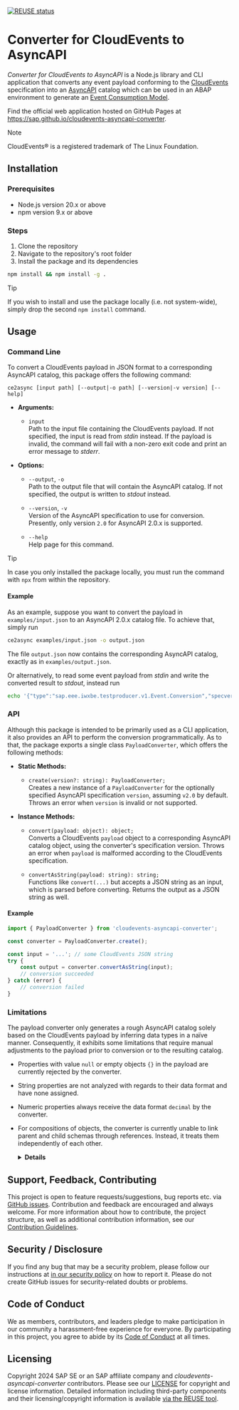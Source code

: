 [![REUSE status](https://api.reuse.software/badge/github.com/SAP/cloudevents-asyncapi-converter)](https://api.reuse.software/info/github.com/SAP/cloudevents-asyncapi-converter)

# Converter for CloudEvents to AsyncAPI

*Converter for CloudEvents to AsyncAPI* is a Node.js library and CLI application that converts any event payload conforming to the [CloudEvents](https://github.com/cloudevents/spec) specification into an [AsyncAPI](https://www.asyncapi.com/docs) catalog which can be used in an ABAP environment to generate an [Event Consumption Model](https://help.sap.com/docs/abap-cloud/abap-development-tools-user-guide/generating-event-consumption-model).

Find the official web application hosted on GitHub Pages at https://sap.github.io/cloudevents-asyncapi-converter.

> [!NOTE]
> CloudEvents® is a registered trademark of The Linux Foundation.


## Installation

### Prerequisites

- Node.js version 20.x or above
- npm version 9.x or above

### Steps

1. Clone the repository
2. Navigate to the repository's root folder
3. Install the package and its dependencies

```bash
npm install && npm install -g .
```

> [!TIP]
> If you wish to install and use the package locally (i.e. not system-wide), simply drop the second `npm install` command.


## Usage

### Command Line

To convert a CloudEvents payload in JSON format to a corresponding AsyncAPI catalog, this package offers the following command:

```
ce2async [input path] [--output|-o path] [--version|-v version] [--help]
```

* **Arguments:**
  - `input`\
  Path to the input file containing the CloudEvents payload. If not specified, the input is read from _stdin_ instead. If the payload is invalid, the command will fail with a non-zero exit code and print an error message to _stderr_.

* **Options:**
  - `--output`, `-o`\
  Path to the output file that will contain the AsyncAPI catalog. If not specified, the output is written to _stdout_ instead.

  - `--version`, `-v`\
  Version of the AsyncAPI specification to use for conversion. Presently, only version `2.0` for AsyncAPI 2.0.x is supported.

  - `--help`\
  Help page for this command.

> [!TIP]
> In case you only installed the package locally, you must run the command with `npx` from within the repository.

#### Example

As an example, suppose you want to convert the payload in `examples/input.json` to an AsyncAPI 2.0.x catalog file. To achieve that, simply run

```bash
ce2async examples/input.json -o output.json
```

The file `output.json` now contains the corresponding AsyncAPI catalog, exactly as in `examples/output.json`.

Or alternatively, to read some event payload from _stdin_ and write the converted result to _stdout_, instead run

```bash
echo '{"type":"sap.eee.iwxbe.testproducer.v1.Event.Conversion","specversion":"1.0","source":"/default/sap.eee/XXXCLNT400","id":"42010aef-0cee-1edb-879d-6a2c14dc9326","time":"2020-11-02T09:10:57Z","datacontenttype":"application/json","data":{"Amount":100.0,"Currency":"KWD","Quantity":1000.0,"Unit":"KG","Alpha":"1"}}' | ce2async
```

### API

Although this package is intended to be primarily used as a CLI application, it also provides an API to perform the conversion programmatically. As to that, the package exports a single class `PayloadConverter`, which offers the following methods:

* **Static Methods:**
  - `create(version?: string): PayloadConverter;`\
    Creates a new instance of a `PayloadConverter` for the optionally specified AsyncAPI specification `version`, assuming `v2.0` by default. Throws an error when `version` is invalid or not supported.

* **Instance Methods:**
  - `convert(payload: object): object;`\
    Converts a CloudEvents `payload` object to a corresponding AsyncAPI catalog object, using the converter's specification version. Throws an error when `payload` is malformed according to the CloudEvents specification.

  - `convertAsString(payload: string): string;`\
    Functions like `convert(...)` but accepts a JSON string as an input, which is parsed before converting. Returns the output as a JSON string as well.

#### Example

```javascript
import { PayloadConverter } from 'cloudevents-asyncapi-converter';

const converter = PayloadConverter.create();

const input = '...'; // some CloudEvents JSON string
try {
    const output = converter.convertAsString(input);
    // conversion succeeded
} catch (error) {
    // conversion failed
}
```

### Limitations

The payload converter only generates a rough AsyncAPI catalog solely based on the CloudEvents payload by inferring data types in a naïve manner. Consequently, it exhibits some limitations that require manual adjustments to the payload prior to conversion or to the resulting catalog.

* Properties with value `null` or empty objects `{}` in the payload are currently rejected by the converter.
* String properties are not analyzed with regards to their data format and have none assigned.
* Numeric properties always receive the data format `decimal` by the converter.
* For compositions of objects, the converter is currently unable to link parent and child schemas through references. Instead, it treats them independently of each other.

  <details>
    <summary><b>Details</b></summary>

  Suppose your payload has nested schemas like the `ComplexCollection` below, containing objects of the type `Complex`.

  ```json
  // ...
  "ComplexCollection": [
    {
      "Amount": 100.000,
      "Currency": "KWD",
      "Quantity": 1000.000,
      "Unit": "KG",
      "Alpha": "1"
    },
    // ...
  ],
  "Complex": {
    "Amount": 0.000,
    "Currency": "KWD",
    "Quantity": 0.000,
    "Unit": "KG",
    "Alpha": "1"
  },
  // ...
  ```

  Rather than linking the items of `ComplexCollection` to the `Complex` schema, the converter creates individual schemas for each object.

  ```json
  // ...
  "schemas": {
    "ComplexCollection": {
      "type": "array",
      "items": {
        "$ref": "#/components/schemas/sap_eee_iwxbe_testproducer_v1_Event_DeepStructure_ComplexCollection"
      }
    },
    "Complex": {
      "type": "object",
      "$ref": "#/components/schemas/sap_eee_iwxbe_testproducer_v1_Event_DeepStructure_Complex"
    },
    // ...
    "sap_eee_iwxbe_testproducer_v1_Event_DeepStructure_ComplexCollection": {
      "type": "object",
      "properties": {
        "Amount": {
          "type": "number",
          "format": "decimal"
        },
        "Currency": {
          "type": "string"
        },
        "Quantity": {
          "type": "number",
          "format": "decimal"
        },
        "Unit": {
          "type": "string"
        },
        "Alpha": {
          "type": "string"
        }
      }
    },
    "sap_eee_iwxbe_testproducer_v1_Event_DeepStructure_Complex": {
      "type": "object",
      "properties": {
        "Amount": {
          "type": "number",
          "format": "decimal"
        },
        "Currency": {
          "type": "string"
        },
        "Quantity": {
          "type": "number",
          "format": "decimal"
        },
        "Unit": {
          "type": "string"
        },
        "Alpha": {
          "type": "string"
        }
      }
    }
  }
  ```
  </details>


## Support, Feedback, Contributing

This project is open to feature requests/suggestions, bug reports etc. via [GitHub issues](https://github.com/SAP/cloudevents-asyncapi-converter/issues). Contribution and feedback are encouraged and always welcome. For more information about how to contribute, the project structure, as well as additional contribution information, see our [Contribution Guidelines](CONTRIBUTING.md).


## Security / Disclosure

If you find any bug that may be a security problem, please follow our instructions at [in our security policy](https://github.com/SAP/cloudevents-asyncapi-converter/security/policy) on how to report it. Please do not create GitHub issues for security-related doubts or problems.


## Code of Conduct

We as members, contributors, and leaders pledge to make participation in our community a harassment-free experience for everyone. By participating in this project, you agree to abide by its [Code of Conduct](https://github.com/SAP/.github/blob/main/CODE_OF_CONDUCT.md) at all times.


## Licensing

Copyright 2024 SAP SE or an SAP affiliate company and *cloudevents-asyncapi-converter* contributors. Please see our [LICENSE](LICENSE) for copyright and license information. Detailed information including third-party components and their licensing/copyright information is available [via the REUSE tool](https://api.reuse.software/info/github.com/SAP/cloudevents-asyncapi-converter).
